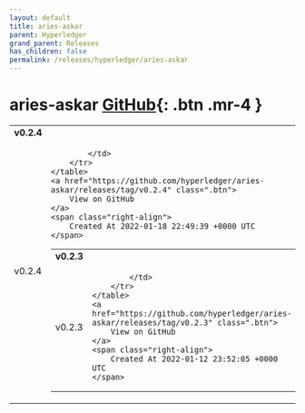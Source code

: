 ```yaml
---
layout: default
title: aries-askar
parent: Hyperledger
grand_parent: Releases
has_children: false
permalink: /releases/hyperledger/aries-askar
---
```


# aries-askar <span class="fs-3 right-align">[GitHub](https://github.com/hyperledger/aries-askar){: .btn .mr-4 }</span>


<div>
    <table>
        <tr>
            <td colspan="2">
                <b>
                    v0.2.4
                </b>
            </td>
        </tr>
        <tr>
            <td>
                <span class="chip">
                    v0.2.4
                </span>
            </td>
            <td>
                
            </td>
        </tr>
    </table>
    <a href="https://github.com/hyperledger/aries-askar/releases/tag/v0.2.4" class=".btn">
        View on GitHub
    </a>
    <span class="right-align">
        Created At 2022-01-18 22:49:39 +0000 UTC
    </span>
</div>

<div>
    <table>
        <tr>
            <td colspan="2">
                <b>
                    v0.2.3
                </b>
            </td>
        </tr>
        <tr>
            <td>
                <span class="chip">
                    v0.2.3
                </span>
            </td>
            <td>
                
            </td>
        </tr>
    </table>
    <a href="https://github.com/hyperledger/aries-askar/releases/tag/v0.2.3" class=".btn">
        View on GitHub
    </a>
    <span class="right-align">
        Created At 2022-01-12 23:52:05 +0000 UTC
    </span>
</div>

